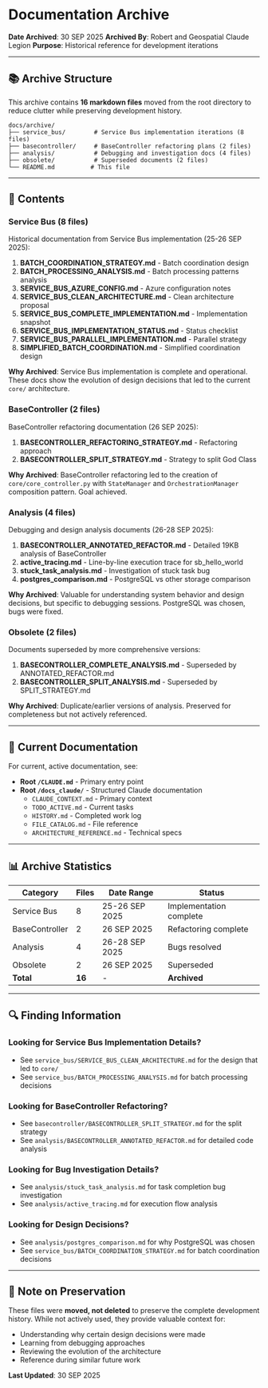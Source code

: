 # Documentation Archive

**Date Archived**: 30 SEP 2025
**Archived By**: Robert and Geospatial Claude Legion
**Purpose**: Historical reference for development iterations

---

## 📚 Archive Structure

This archive contains **16 markdown files** moved from the root directory to reduce clutter while preserving development history.

```
docs/archive/
├── service_bus/        # Service Bus implementation iterations (8 files)
├── basecontroller/     # BaseController refactoring plans (2 files)
├── analysis/           # Debugging and investigation docs (4 files)
├── obsolete/           # Superseded documents (2 files)
└── README.md          # This file
```

---

## 📂 Contents

### Service Bus (8 files)
Historical documentation from Service Bus implementation (25-26 SEP 2025):

1. **BATCH_COORDINATION_STRATEGY.md** - Batch coordination design
2. **BATCH_PROCESSING_ANALYSIS.md** - Batch processing patterns analysis
3. **SERVICE_BUS_AZURE_CONFIG.md** - Azure configuration notes
4. **SERVICE_BUS_CLEAN_ARCHITECTURE.md** - Clean architecture proposal
5. **SERVICE_BUS_COMPLETE_IMPLEMENTATION.md** - Implementation snapshot
6. **SERVICE_BUS_IMPLEMENTATION_STATUS.md** - Status checklist
7. **SERVICE_BUS_PARALLEL_IMPLEMENTATION.md** - Parallel strategy
8. **SIMPLIFIED_BATCH_COORDINATION.md** - Simplified coordination design

**Why Archived**: Service Bus implementation is complete and operational. These docs show the evolution of design decisions that led to the current `core/` architecture.

### BaseController (2 files)
BaseController refactoring documentation (26 SEP 2025):

1. **BASECONTROLLER_REFACTORING_STRATEGY.md** - Refactoring approach
2. **BASECONTROLLER_SPLIT_STRATEGY.md** - Strategy to split God Class

**Why Archived**: BaseController refactoring led to the creation of `core/core_controller.py` with `StateManager` and `OrchestrationManager` composition pattern. Goal achieved.

### Analysis (4 files)
Debugging and design analysis documents (26-28 SEP 2025):

1. **BASECONTROLLER_ANNOTATED_REFACTOR.md** - Detailed 19KB analysis of BaseController
2. **active_tracing.md** - Line-by-line execution trace for sb_hello_world
3. **stuck_task_analysis.md** - Investigation of stuck task bug
4. **postgres_comparison.md** - PostgreSQL vs other storage comparison

**Why Archived**: Valuable for understanding system behavior and design decisions, but specific to debugging sessions. PostgreSQL was chosen, bugs were fixed.

### Obsolete (2 files)
Documents superseded by more comprehensive versions:

1. **BASECONTROLLER_COMPLETE_ANALYSIS.md** - Superseded by ANNOTATED_REFACTOR.md
2. **BASECONTROLLER_SPLIT_ANALYSIS.md** - Superseded by SPLIT_STRATEGY.md

**Why Archived**: Duplicate/earlier versions of analysis. Preserved for completeness but not actively referenced.

---

## 🎯 Current Documentation

For current, active documentation, see:

- **Root `/CLAUDE.md`** - Primary entry point
- **Root `/docs_claude/`** - Structured Claude documentation
  - `CLAUDE_CONTEXT.md` - Primary context
  - `TODO_ACTIVE.md` - Current tasks
  - `HISTORY.md` - Completed work log
  - `FILE_CATALOG.md` - File reference
  - `ARCHITECTURE_REFERENCE.md` - Technical specs

---

## 📊 Archive Statistics

| Category | Files | Date Range | Status |
|----------|-------|------------|--------|
| Service Bus | 8 | 25-26 SEP 2025 | Implementation complete |
| BaseController | 2 | 26 SEP 2025 | Refactoring complete |
| Analysis | 4 | 26-28 SEP 2025 | Bugs resolved |
| Obsolete | 2 | 26 SEP 2025 | Superseded |
| **Total** | **16** | - | **Archived** |

---

## 🔍 Finding Information

### Looking for Service Bus Implementation Details?
- See `service_bus/SERVICE_BUS_CLEAN_ARCHITECTURE.md` for the design that led to `core/`
- See `service_bus/BATCH_PROCESSING_ANALYSIS.md` for batch processing decisions

### Looking for BaseController Refactoring?
- See `basecontroller/BASECONTROLLER_SPLIT_STRATEGY.md` for the split strategy
- See `analysis/BASECONTROLLER_ANNOTATED_REFACTOR.md` for detailed code analysis

### Looking for Bug Investigation Details?
- See `analysis/stuck_task_analysis.md` for task completion bug investigation
- See `analysis/active_tracing.md` for execution flow analysis

### Looking for Design Decisions?
- See `analysis/postgres_comparison.md` for why PostgreSQL was chosen
- See `service_bus/BATCH_COORDINATION_STRATEGY.md` for batch coordination decisions

---

## 📝 Note on Preservation

These files were **moved, not deleted** to preserve the complete development history. While not actively used, they provide valuable context for:
- Understanding why certain design decisions were made
- Learning from debugging approaches
- Reviewing the evolution of the architecture
- Reference during similar future work

**Last Updated**: 30 SEP 2025